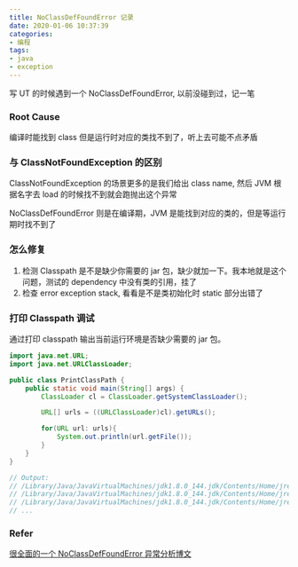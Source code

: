 ```yaml
---
title: NoClassDefFoundError 记录
date: 2020-01-06 10:37:39
categories:
- 编程
tags:
- java
- exception
---
```

写 UT 的时候遇到一个 NoClassDefFoundError, 以前没碰到过，记一笔

### Root Cause

编译时能找到 class 但是运行时对应的类找不到了，听上去可能不点矛盾

### 与 ClassNotFoundException 的区别

ClassNotFoundException 的场景更多的是我们给出 class name, 然后 JVM 根据名字去 load 的时候找不到就会跑抛出这个异常

NoClassDefFoundError 则是在编译期，JVM 是能找到对应的类的，但是等运行期时找不到了

### 怎么修复

1. 检测 Classpath 是不是缺少你需要的 jar 包，缺少就加一下。我本地就是这个问题，测试的 dependency 中没有类的引用，挂了
2. 检查 error exception stack, 看看是不是类初始化时 static 部分出错了

### 打印 Classpath 调试

通过打印 classpath 输出当前运行环境是否缺少需要的 jar 包。

```java
import java.net.URL;
import java.net.URLClassLoader;

public class PrintClassPath {
    public static void main(String[] args) {
        ClassLoader cl = ClassLoader.getSystemClassLoader();

        URL[] urls = ((URLClassLoader)cl).getURLs();

        for(URL url: urls){
            System.out.println(url.getFile());
        }
    }
}

// Output:
// /Library/Java/JavaVirtualMachines/jdk1.8.0_144.jdk/Contents/Home/jre/lib/charsets.jar
// /Library/Java/JavaVirtualMachines/jdk1.8.0_144.jdk/Contents/Home/jre/lib/deploy.jar
// /Library/Java/JavaVirtualMachines/jdk1.8.0_144.jdk/Contents/Home/jre/lib/ext/cldrdata.jar
// ...
```

### Refer

[很全面的一个 NoClassDefFoundError 异常分析博文](https://javarevisited.blogspot.com/2011/06/noclassdeffounderror-exception-in.html)
